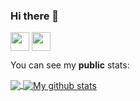 ### Hi there 👋
 
<a href="https://t.me/devittdv"><img align="center" width="30" height="30" src="https://upload.wikimedia.org/wikipedia/commons/thumb/8/82/Telegram_logo.svg/512px-Telegram_logo.svg.png"></a>
<a href="https://www.linkedin.com/in/devittdv/"><img align="center" width="30" height="30" src="https://content.linkedin.com/content/dam/me/business/en-us/amp/brand-site/v2/bg/LI-Bug.svg.original.svg"></a>


You can see my **public** stats:

<a href="https://github.com/GigaFlopsis">
  <img align="center" src="https://github-readme-stats.vercel.app/api/top-langs/?username=GigaFlopsis&layout=compact&langs_count=8&theme=radical" />
</a>
<a href="https://github.com/GigaFlopsis">
  <img align="center" src="https://github-readme-stats.anuraghazra1.vercel.app/api?username=GigaFlopsis&line_height=24&show_icons=true&theme=radical&layout=compact" alt="My github stats" />  
</a>  
